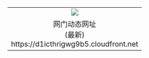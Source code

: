 ﻿<table>
  <tr></tr>
  <tr><td colspan=2 align=center><img src="https://d1icthrigwg9b5.cloudfront.net/Up/oGate.jpg" /></td></tr>
  <tr><td colspan=2 align=center>网门动态网址<br/>(最新)
<br>https://d1icthrigwg9b5.cloudfront.net
<br/>
    </td>
  </tr>
</table>
